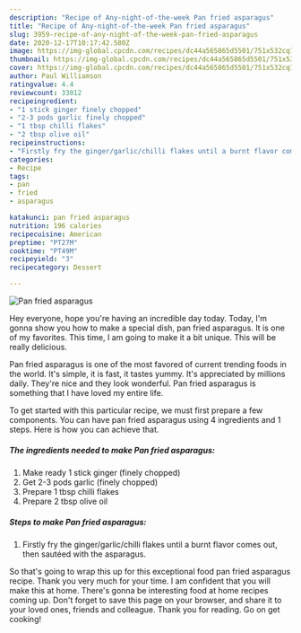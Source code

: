 ```yaml
---
description: "Recipe of Any-night-of-the-week Pan fried asparagus"
title: "Recipe of Any-night-of-the-week Pan fried asparagus"
slug: 3959-recipe-of-any-night-of-the-week-pan-fried-asparagus
date: 2020-12-17T10:17:42.580Z
image: https://img-global.cpcdn.com/recipes/dc44a565865d5501/751x532cq70/pan-fried-asparagus-recipe-main-photo.jpg
thumbnail: https://img-global.cpcdn.com/recipes/dc44a565865d5501/751x532cq70/pan-fried-asparagus-recipe-main-photo.jpg
cover: https://img-global.cpcdn.com/recipes/dc44a565865d5501/751x532cq70/pan-fried-asparagus-recipe-main-photo.jpg
author: Paul Williamson
ratingvalue: 4.4
reviewcount: 33012
recipeingredient:
- "1 stick ginger finely chopped"
- "2-3 pods garlic finely chopped"
- "1 tbsp chilli flakes"
- "2 tbsp olive oil"
recipeinstructions:
- "Firstly fry the ginger/garlic/chilli flakes until a burnt flavor comes out, then sautéed with the asparagus."
categories:
- Recipe
tags:
- pan
- fried
- asparagus

katakunci: pan fried asparagus 
nutrition: 196 calories
recipecuisine: American
preptime: "PT27M"
cooktime: "PT49M"
recipeyield: "3"
recipecategory: Dessert

---
```



![Pan fried asparagus](https://img-global.cpcdn.com/recipes/dc44a565865d5501/751x532cq70/pan-fried-asparagus-recipe-main-photo.jpg)

Hey everyone, hope you're having an incredible day today. Today, I'm gonna show you how to make a special dish, pan fried asparagus. It is one of my favorites. This time, I am going to make it a bit unique. This will be really delicious.



Pan fried asparagus is one of the most favored of current trending foods in the world. It's simple, it is fast, it tastes yummy. It's appreciated by millions daily. They're nice and they look wonderful. Pan fried asparagus is something that I have loved my entire life.


To get started with this particular recipe, we must first prepare a few components. You can have pan fried asparagus using 4 ingredients and 1 steps. Here is how you can achieve that.

<!--inarticleads1-->

##### The ingredients needed to make Pan fried asparagus:

1. Make ready 1 stick ginger (finely chopped)
1. Get 2-3 pods garlic (finely chopped)
1. Prepare 1 tbsp chilli flakes
1. Prepare 2 tbsp olive oil




<!--inarticleads2-->

##### Steps to make Pan fried asparagus:

1. Firstly fry the ginger/garlic/chilli flakes until a burnt flavor comes out, then sautéed with the asparagus.




So that's going to wrap this up for this exceptional food pan fried asparagus recipe. Thank you very much for your time. I am confident that you will make this at home. There's gonna be interesting food at home recipes coming up. Don't forget to save this page on your browser, and share it to your loved ones, friends and colleague. Thank you for reading. Go on get cooking!

